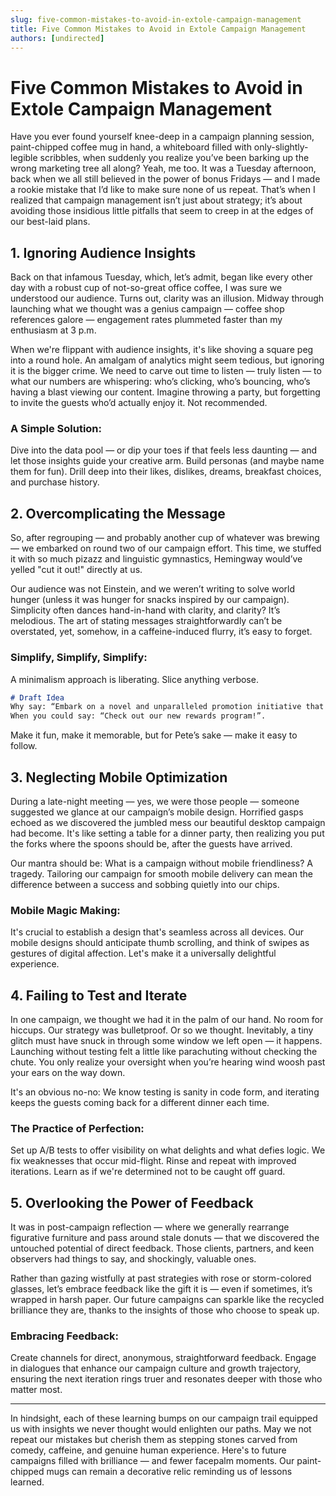 ```yaml
---
slug: five-common-mistakes-to-avoid-in-extole-campaign-management
title: Five Common Mistakes to Avoid in Extole Campaign Management
authors: [undirected]
---
```



# Five Common Mistakes to Avoid in Extole Campaign Management

Have you ever found yourself knee-deep in a campaign planning session, paint-chipped coffee mug in hand, a whiteboard filled with only-slightly-legible scribbles, when suddenly you realize you’ve been barking up the wrong marketing tree all along? Yeah, me too. It was a Tuesday afternoon, back when we all still believed in the power of bonus Fridays — and I made a rookie mistake that I’d like to make sure none of us repeat. That’s when I realized that campaign management isn’t just about strategy; it’s about avoiding those insidious little pitfalls that seem to creep in at the edges of our best-laid plans.

## 1. Ignoring Audience Insights

Back on that infamous Tuesday, which, let’s admit, began like every other day with a robust cup of not-so-great office coffee, I was sure we understood our audience. Turns out, clarity was an illusion. Midway through launching what we thought was a genius campaign — coffee shop references galore — engagement rates plummeted faster than my enthusiasm at 3 p.m. 

When we're flippant with audience insights, it's like shoving a square peg into a round hole. An amalgam of analytics might seem tedious, but ignoring it is the bigger crime. We need to carve out time to listen — truly listen — to what our numbers are whispering: who’s clicking, who’s bouncing, who’s having a blast viewing our content. Imagine throwing a party, but forgetting to invite the guests who’d actually enjoy it. Not recommended.

### A Simple Solution:
Dive into the data pool — or dip your toes if that feels less daunting — and let those insights guide your creative arm. Build personas (and maybe name them for fun). Drill deep into their likes, dislikes, dreams, breakfast choices, and purchase history. 

## 2. Overcomplicating the Message

So, after regrouping — and probably another cup of whatever was brewing — we embarked on round two of our campaign effort. This time, we stuffed it with so much pizazz and linguistic gymnastics, Hemingway would’ve yelled "cut it out!" directly at us. 

Our audience was not Einstein, and we weren’t writing to solve world hunger (unless it was hunger for snacks inspired by our campaign). Simplicity often dances hand-in-hand with clarity, and clarity? It’s melodious. The art of stating messages straightforwardly can’t be overstated, yet, somehow, in a caffeine-induced flurry, it’s easy to forget.

### Simplify, Simplify, Simplify:
A minimalism approach is liberating. Slice anything verbose. 

```markdown
# Draft Idea
Why say: “Embark on a novel and unparalleled promotion initiative that could revolutionize the customer journey experience by providing multi-faceted rewards”? 
When you could say: “Check out our new rewards program!”.
```

Make it fun, make it memorable, but for Pete’s sake — make it easy to follow.  

## 3. Neglecting Mobile Optimization

During a late-night meeting — yes, we were those people — someone suggested we glance at our campaign’s mobile design. Horrified gasps echoed as we discovered the jumbled mess our beautiful desktop campaign had become. It's like setting a table for a dinner party, then realizing you put the forks where the spoons should be, after the guests have arrived.

Our mantra should be: What is a campaign without mobile friendliness? A tragedy. Tailoring our campaign for smooth mobile delivery can mean the difference between a success and sobbing quietly into our chips.

### Mobile Magic Making:
It's crucial to establish a design that's seamless across all devices. Our mobile designs should anticipate thumb scrolling, and think of swipes as gestures of digital affection. Let's make it a universally delightful experience. 

## 4. Failing to Test and Iterate

In one campaign, we thought we had it in the palm of our hand. No room for hiccups. Our strategy was bulletproof. Or so we thought. Inevitably, a tiny glitch must have snuck in through some window we left open — it happens. Launching without testing felt a little like parachuting without checking the chute. You only realize your oversight when you’re hearing wind woosh past your ears on the way down.  

It's an obvious no-no: We know testing is sanity in code form, and iterating keeps the guests coming back for a different dinner each time.

### The Practice of Perfection:
Set up A/B tests to offer visibility on what delights and what defies logic. We fix weaknesses that occur mid-flight. Rinse and repeat with improved iterations. Learn as if we're determined not to be caught off guard.

## 5. Overlooking the Power of Feedback

It was in post-campaign reflection — where we generally rearrange figurative furniture and pass around stale donuts — that we discovered the untouched potential of direct feedback. Those clients, partners, and keen observers had things to say, and shockingly, valuable ones.

Rather than gazing wistfully at past strategies with rose or storm-colored glasses, let’s embrace feedback like the gift it is — even if sometimes, it’s wrapped in harsh paper. Our future campaigns can sparkle like the recycled brilliance they are, thanks to the insights of those who choose to speak up.

### Embracing Feedback:
Create channels for direct, anonymous, straightforward feedback. Engage in dialogues that enhance our campaign culture and growth trajectory, ensuring the next iteration rings truer and resonates deeper with those who matter most.

---

In hindsight, each of these learning bumps on our campaign trail equipped us with insights we never thought would enlighten our paths. May we not repeat our mistakes but cherish them as stepping stones carved from comedy, caffeine, and genuine human experience. Here's to future campaigns filled with brilliance — and fewer facepalm moments. Our paint-chipped mugs can remain a decorative relic reminding us of lessons learned.